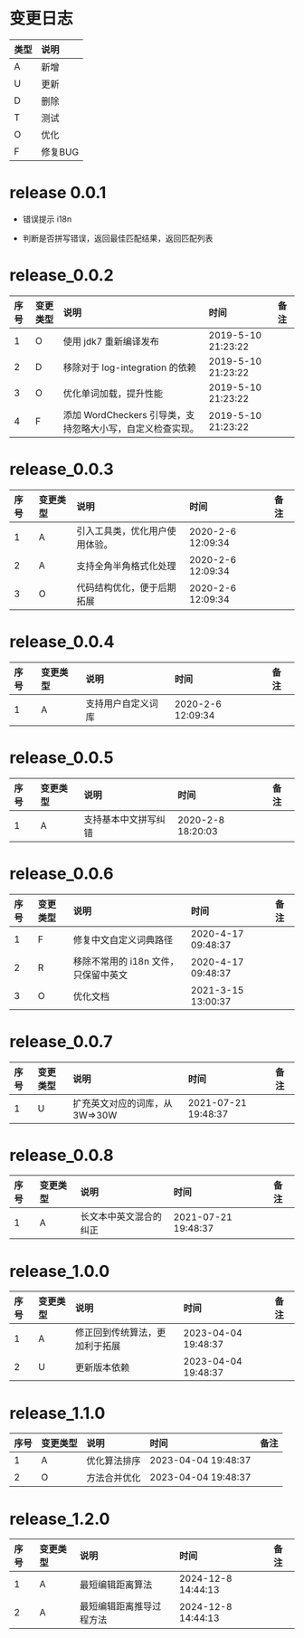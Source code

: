 # 变更日志

| 类型 | 说明 |
|:----|:----|
| A | 新增 |
| U | 更新 |
| D | 删除 |
| T | 测试 |
| O | 优化 |
| F | 修复BUG |

# release 0.0.1

- 错误提示 i18n

- 判断是否拼写错误，返回最佳匹配结果，返回匹配列表

# release_0.0.2

| 序号 | 变更类型 | 说明 | 时间 |  备注 |
|:---|:---|:---|:---|:--|
| 1 | O | 使用 jdk7 重新编译发布 | 2019-5-10 21:23:22 |  |
| 2 | D | 移除对于 log-integration 的依赖 | 2019-5-10 21:23:22 |  |
| 3 | O | 优化单词加载，提升性能 | 2019-5-10 21:23:22 |  |
| 4 | F | 添加 WordCheckers 引导类，支持忽略大小写，自定义检查实现。 | 2019-5-10 21:23:22 |  |

# release_0.0.3

| 序号 | 变更类型 | 说明 | 时间 |  备注 |
|:---|:---|:---|:---|:--|
| 1 | A | 引入工具类，优化用户使用体验。 | 2020-2-6 12:09:34 |  |
| 2 | A | 支持全角半角格式化处理 | 2020-2-6 12:09:34 |  |
| 3 | O | 代码结构优化，便于后期拓展 | 2020-2-6 12:09:34 |  |

# release_0.0.4

| 序号 | 变更类型 | 说明 | 时间 |  备注 |
|:---|:---|:---|:---|:--|
| 1 | A | 支持用户自定义词库 | 2020-2-6 12:09:34 |  |

# release_0.0.5

| 序号 | 变更类型 | 说明 | 时间 |  备注 |
|:---|:---|:---|:---|:--|
| 1 | A | 支持基本中文拼写纠错 | 2020-2-8 18:20:03 |  |

# release_0.0.6

| 序号 | 变更类型 | 说明 | 时间 |  备注 |
|:---|:---|:---|:---|:--|
| 1 | F | 修复中文自定义词典路径 | 2020-4-17 09:48:37 |  |
| 2 | R | 移除不常用的 i18n 文件，只保留中英文 | 2020-4-17 09:48:37 |  |
| 3 | O | 优化文档 | 2021-3-15 13:00:37 |  |

# release_0.0.7

| 序号 | 变更类型 | 说明 | 时间 |  备注 |
|:---|:---|:---|:---|:--|
| 1 | U | 扩充英文对应的词库，从3W=>30W | 2021-07-21 19:48:37 |  |

# release_0.0.8

| 序号 | 变更类型 | 说明 | 时间 |  备注 |
|:---|:---|:---|:---|:--|
| 1 | A | 长文本中英文混合的纠正 | 2021-07-21 19:48:37 |  |

# release_1.0.0

| 序号 | 变更类型 | 说明 | 时间 |  备注 |
|:---|:---|:---|:---|:--|
| 1 | A | 修正回到传统算法，更加利于拓展 | 2023-04-04 19:48:37 |  |
| 2 | U | 更新版本依赖 | 2023-04-04 19:48:37 |  |

# release_1.1.0

| 序号 | 变更类型 | 说明 | 时间 |  备注 |
|:---|:---|:---|:---|:--|
| 1 | A | 优化算法排序 | 2023-04-04 19:48:37 |  |
| 2 | O | 方法合并优化 | 2023-04-04 19:48:37 |  |

# release_1.2.0

| 序号 | 变更类型 | 说明           | 时间                 |  备注 |
|:---|:---|:-------------|:-------------------|:--|
| 1  | A | 最短编辑距离算法     | 2024-12-8 14:44:13 |  |
| 2  | A | 最短编辑距离推导过程方法 | 2024-12-8 14:44:13 |  |
